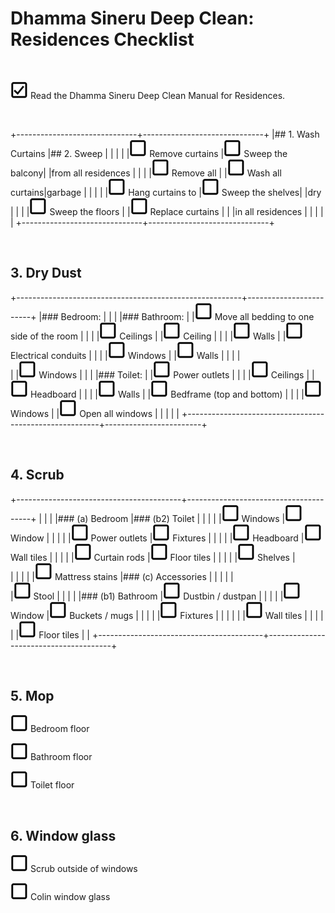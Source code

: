 
# Dhamma Sineru Deep Clean: Residences Checklist

<br/>

![checked] Read the Dhamma Sineru Deep Clean Manual for Residences.

<br/>

+------------------------------+------------------------------+
|## 1. Wash Curtains           |## 2. Sweep                   |
|                              |                              |
|![unchecked] Remove curtains  |![unchecked] Sweep the balcony|
|from all residences           |                              |
|                              |![unchecked] Remove all       |
|![unchecked] Wash all curtains|garbage                       |
|                              |                              |
|![unchecked] Hang curtains to |![unchecked] Sweep the shelves|
|dry                           |                              |
|                              |![unchecked] Sweep the floors |
|![unchecked] Replace curtains |                              |
|in all residences             |                              |
|                              |                              |
+------------------------------+------------------------------+

<br/>

## 3. Dry Dust

+--------------------------------------------------------+------------------------+
|### Bedroom:                                            |                        |
|                                                        |### Bathroom:           |
|![unchecked] Move all bedding to one side of the room |                        |
|                                                        |![unchecked] Ceilings |
|![unchecked] Ceiling                                  |                        |
|                                                        |![unchecked] Walls    |
|![unchecked] Electrical conduits                      |                        |
|                                                        |![unchecked] Windows  |
|![unchecked] Walls                                    |                        |
|                                                        |<br/>                   |
|![unchecked] Windows                                  |                        |
|                                                        |### Toilet:             |
|![unchecked] Power outlets                            |                        |
|                                                        |![unchecked] Ceilings |
|![unchecked] Headboard                                |                        |
|                                                        |![unchecked] Walls    |
|![unchecked] Bedframe (top and bottom)                |                        |
|                                                        |![unchecked] Windows  |
|![unchecked] Open all windows                         |                        |
|                                                        |                        |
+--------------------------------------------------------+------------------------+

<br/>

## 4. Scrub

+-----------------------------------------+---------------------------------------+
|                                         |                                       |
|### (a) Bedroom                          |### (b2) Toilet                        |
|                                         |                                       |
|![unchecked] Windows                   |![unchecked] Window                  |
|                                         |                                       |
|![unchecked] Power outlets             |![unchecked] Fixtures                |
|                                         |                                       |
|![unchecked] Headboard                 |![unchecked] Wall tiles              |
|                                         |                                       |
|![unchecked] Curtain rods              |![unchecked] Floor tiles             |
|                                         |                                       |
|![unchecked] Shelves                   |<br/>                                  |
|                                         |                                       |
|![unchecked] Mattress stains           |### (c) Accessories                    |
|                                         |                                       |
|<br/>                                    |![unchecked] Stool                   |
|                                         |                                       |
|### (b1) Bathroom                        |![unchecked] Dustbin / dustpan       |
|                                         |                                       |
|![unchecked] Window                    |![unchecked] Buckets / mugs          |
|                                         |                                       |
|![unchecked] Fixtures                  |                                       |
|                                         |                                       |
|![unchecked] Wall tiles                |                                       |
|                                         |                                       |
|![unchecked] Floor tiles               |                                       |
+-----------------------------------------+---------------------------------------+


<br/>

## 5. Mop

![unchecked] Bedroom floor

![unchecked] Bathroom floor

![unchecked] Toilet floor


<br/>

## 6. Window glass

![unchecked] Scrub outside of windows

![unchecked] Colin window glass


[checked]: images/checked.png ""
[unchecked]: images/unchecked.png ""
